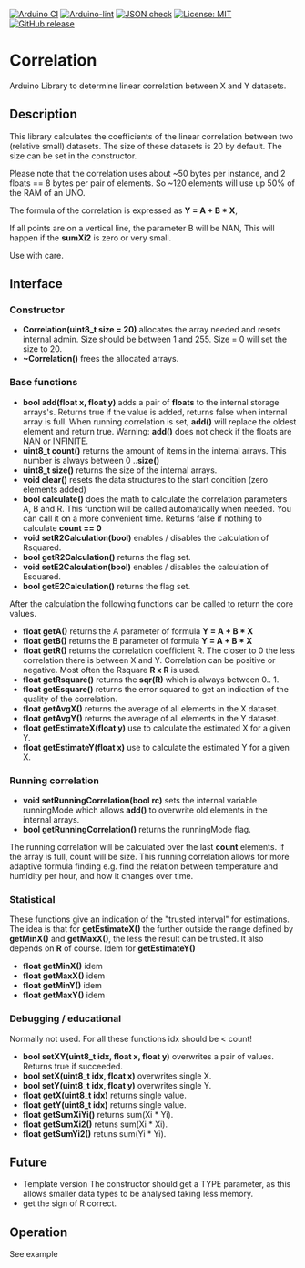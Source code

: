 
[![Arduino CI](https://github.com/RobTillaart/Correlation/workflows/Arduino%20CI/badge.svg)](https://github.com/marketplace/actions/arduino_ci)
[![Arduino-lint](https://github.com/RobTillaart/Correlation/actions/workflows/arduino-lint.yml/badge.svg)](https://github.com/RobTillaart/Correlation/actions/workflows/arduino-lint.yml)
[![JSON check](https://github.com/RobTillaart/Correlation/actions/workflows/jsoncheck.yml/badge.svg)](https://github.com/RobTillaart/Correlation/actions/workflows/jsoncheck.yml)
[![License: MIT](https://img.shields.io/badge/license-MIT-green.svg)](https://github.com/RobTillaart/Correlation/blob/master/LICENSE)
[![GitHub release](https://img.shields.io/github/release/RobTillaart/Correlation.svg?maxAge=3600)](https://github.com/RobTillaart/Correlation/releases)


# Correlation

Arduino Library to determine linear correlation between X and Y datasets.


## Description

This library calculates the coefficients of the linear correlation 
between two (relative small) datasets. The size of these datasets is 
20 by default. The size can be set in the constructor. 

Please note that the correlation uses about ~50 bytes per instance,
and 2 floats == 8 bytes per pair of elements.
So ~120 elements will use up 50% of the RAM of an UNO.

The formula of the correlation is expressed as **Y = A + B \* X**,

If all points are on a vertical line, the parameter B will be NAN,
This will happen if the **sumXi2** is zero or very small. 

Use with care.


## Interface


### Constructor

- **Correlation(uint8_t size = 20)** allocates the array needed and resets internal admin. Size should be between 1 and 255. Size = 0 will set the size to 20.
- **~Correlation()** frees the allocated arrays.


### Base functions

- **bool add(float x, float y)** adds a pair of **floats** to the internal storage arrays's.
Returns true if the value is added, returns false when internal array is full.
When running correlation is set, **add()** will replace the oldest element and return true.
Warning: **add()** does not check if the floats are NAN or INFINITE.
- **uint8_t count()** returns the amount of items in the internal arrays. 
This number is always between 0 ..**size()**
- **uint8_t size()** returns the size of the internal arrays.
- **void clear()** resets the data structures to the start condition (zero elements added)
- **bool calculate()** does the math to calculate the correlation parameters A, B and R. 
This function will be called automatically when needed.
You can call it on a more convenient time. 
Returns false if nothing to calculate **count == 0**
- **void setR2Calculation(bool)** enables / disables the calculation of Rsquared.
- **bool getR2Calculation()** returns the flag set.
- **void setE2Calculation(bool)** enables / disables the calculation of Esquared.
- **bool getE2Calculation()** returns the flag set.

After the calculation the following functions can be called to return the core values.
- **float getA()** returns the A parameter of formula **Y = A + B \* X**
- **float getB()** returns the B parameter of formula **Y = A + B \* X**
- **float getR()** returns the correlation coefficient R. 
The closer to 0 the less correlation there is between X and Y. 
Correlation can be positive or negative. 
Most often the Rsquare **R x R** is used.
- **float getRsquare()** returns the **sqr(R)** which is always between 0.. 1.
- **float getEsquare()** returns the error squared to get an indication of the
quality of the correlation.
- **float getAvgX()** returns the average of all elements in the X dataset.
- **float getAvgY()** returns the average of all elements in the Y dataset.
- **float getEstimateX(float y)** use to calculate the estimated X for a given Y.
- **float getEstimateY(float x)** use to calculate the estimated Y for a given X.


### Running correlation

- **void setRunningCorrelation(bool rc)** sets the internal variable 
runningMode which allows **add()** to overwrite old elements in the
internal arrays. 
- **bool getRunningCorrelation()** returns the runningMode flag.

The running correlation will be calculated over the last **count** elements. If the array is full, count will be size.
This running correlation allows for more adaptive formula finding e.g. find the relation between
temperature and humidity per hour, and how it changes over time.


### Statistical

These functions give an indication of the "trusted interval" for estimations.
The idea is that for **getEstimateX()** the further outside the range defined
by **getMinX()** and **getMaxX()**, the less the result can be trusted.
It also depends on **R** of course. Idem for **getEstimateY()**

- **float getMinX()** idem
- **float getMaxX()** idem
- **float getMinY()** idem
- **float getMaxY()** idem


### Debugging / educational

Normally not used. For all these functions idx should be < count!

- **bool setXY(uint8_t idx, float x, float y)** overwrites a pair of values.
Returns true if succeeded.
- **bool setX(uint8_t idx, float x)** overwrites single X.
- **bool setY(uint8_t idx, float y)** overwrites single Y.
- **float getX(uint8_t idx)** returns single value.
- **float getY(uint8_t idx)** returns single value.
- **float getSumXiYi()** returns sum(Xi \* Yi).
- **float getSumXi2()** retuns sum(Xi \* Xi).
- **float getSumYi2()** retuns sum(Yi \* Yi).


## Future

- Template version
The constructor should get a TYPE parameter, as this
allows smaller data types to be analysed taking less memory.
- get the sign of R correct.


## Operation 

See example

